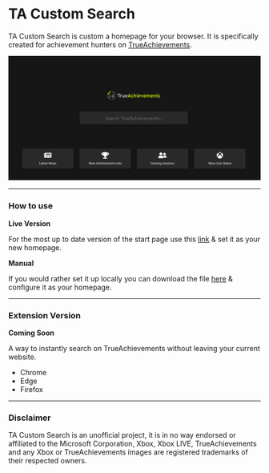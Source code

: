 # TA Custom Search
TA Custom Search is custom a homepage for your browser. It is specifically created for achievement hunters on [TrueAchievements](https://www.trueachievements.com/).

![cover](cover.png)

---

### How to use


**Live Version**

For the most up to date version of the start page use this [link](https://jabser.github.io/TA-Custom-Search/) & set it as your new homepage.

**Manual**

If you would rather set it up locally you can download the file [here](https://github.com/Jabser/TA-Custom-Search/blob/master/docs/index.html) & configure it as your homepage.

---

### Extension Version
**Coming Soon**

A way to instantly search on TrueAchievements without leaving your current website.

- Chrome
- Edge
- Firefox

---

### Disclaimer
TA Custom Search is an unofficial project, it is in no way endorsed or affiliated to the Microsoft Corporation, Xbox, Xbox LIVE, TrueAchievements and any Xbox or TrueAchievements images are registered trademarks of their respected owners.